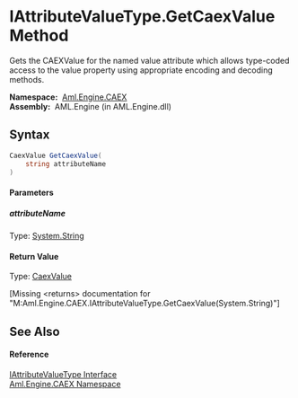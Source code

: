 IAttributeValueType.GetCaexValue Method
=======================================
Gets the CAEXValue for the named value attribute which allows type-coded access to the value property using appropriate encoding and decoding methods.

  **Namespace:**  [Aml.Engine.CAEX][1]  
  **Assembly:**  AML.Engine (in AML.Engine.dll)

Syntax
------

```csharp
CaexValue GetCaexValue(
	string attributeName
)
```

#### Parameters

##### *attributeName*
Type: [System.String][2]  


#### Return Value
Type: [CaexValue][3]  

[Missing &lt;returns> documentation for "M:Aml.Engine.CAEX.IAttributeValueType.GetCaexValue(System.String)"]


See Also
--------

#### Reference
[IAttributeValueType Interface][4]  
[Aml.Engine.CAEX Namespace][1]  

[1]: ../README.md
[2]: https://docs.microsoft.com/dotnet/api/system.string
[3]: ../../Aml.Engine.CAEX.Extensions/CaexValue/README.md
[4]: README.md
[5]: https://www.automationml.org
[6]: ../../icons/logoShade.png